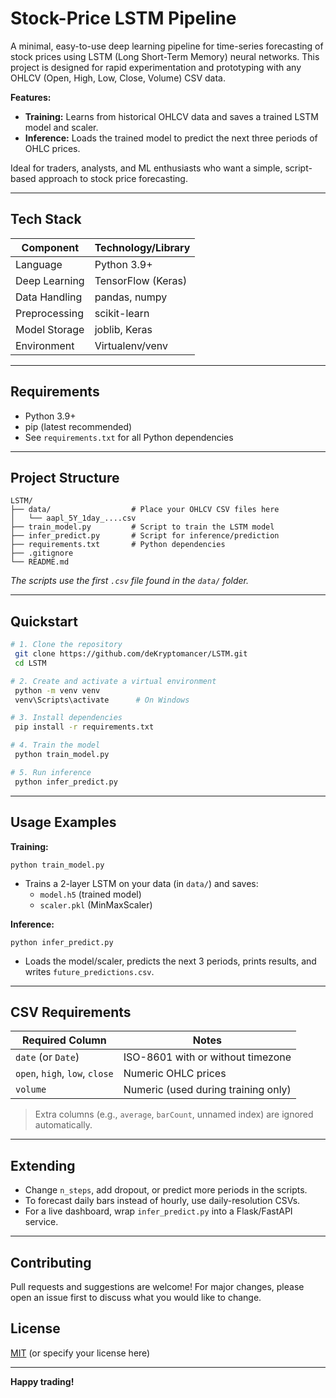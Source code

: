 # Stock-Price LSTM Pipeline

A minimal, easy-to-use deep learning pipeline for time-series forecasting of stock prices using LSTM (Long Short-Term Memory) neural networks. This project is designed for rapid experimentation and prototyping with any OHLCV (Open, High, Low, Close, Volume) CSV data.

**Features:**
- **Training:** Learns from historical OHLCV data and saves a trained LSTM model and scaler.
- **Inference:** Loads the trained model to predict the next three periods of OHLC prices.

Ideal for traders, analysts, and ML enthusiasts who want a simple, script-based approach to stock price forecasting.

---

## Tech Stack

| Component      | Technology/Library    |
| -------------- | --------------------- |
| Language       | Python 3.9+           |
| Deep Learning  | TensorFlow (Keras)    |
| Data Handling  | pandas, numpy         |
| Preprocessing  | scikit-learn          |
| Model Storage  | joblib, Keras         |
| Environment    | Virtualenv/venv       |

---

## Requirements

- Python 3.9+
- pip (latest recommended)
- See `requirements.txt` for all Python dependencies

---

## Project Structure

```
LSTM/
├── data/                  # Place your OHLCV CSV files here
│   └── aapl_5Y_1day_....csv
├── train_model.py         # Script to train the LSTM model
├── infer_predict.py       # Script for inference/prediction
├── requirements.txt       # Python dependencies
├── .gitignore
└── README.md
```

*The scripts use the first `.csv` file found in the `data/` folder.*

---

## Quickstart

```bash
# 1. Clone the repository
 git clone https://github.com/deKryptomancer/LSTM.git
 cd LSTM

# 2. Create and activate a virtual environment
 python -m venv venv
 venv\Scripts\activate      # On Windows

# 3. Install dependencies
 pip install -r requirements.txt

# 4. Train the model
 python train_model.py

# 5. Run inference
 python infer_predict.py
```

---

## Usage Examples

**Training:**
```
python train_model.py
```
- Trains a 2-layer LSTM on your data (in `data/`) and saves:
  - `model.h5` (trained model)
  - `scaler.pkl` (MinMaxScaler)

**Inference:**
```
python infer_predict.py
```
- Loads the model/scaler, predicts the next 3 periods, prints results, and writes `future_predictions.csv`.

---

## CSV Requirements

| Required Column                | Notes                               |
| ------------------------------ | ----------------------------------- |
| `date` (or `Date`)             | ISO-8601 with or without timezone   |
| `open`, `high`, `low`, `close` | Numeric OHLC prices                 |
| `volume`                       | Numeric (used during training only) |

> Extra columns (e.g., `average`, `barCount`, unnamed index) are ignored automatically.

---

## Extending

- Change `n_steps`, add dropout, or predict more periods in the scripts.
- To forecast daily bars instead of hourly, use daily-resolution CSVs.
- For a live dashboard, wrap `infer_predict.py` into a Flask/FastAPI service.

---

## Contributing

Pull requests and suggestions are welcome! For major changes, please open an issue first to discuss what you would like to change.

## License

[MIT](LICENSE) (or specify your license here)

---

**Happy trading!** 
